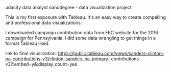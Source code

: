 udacity data analyst nanodegree - data visualization project

This is my first exposure with Tableau. It's an easy way to create compelling and professional data visualizations.

I downloaded campaign contribution data from FEC website for the 2016 campaign for Pennsylvania. I did some data wrangling to get things in a format Tableau liked.

link to final visualization: https://public.tableau.com/views/sanders-clinton-pa-contributions-v3/clinton-sanders-pa-primary- contributions-v3?:embed=y&:display_count=yes
